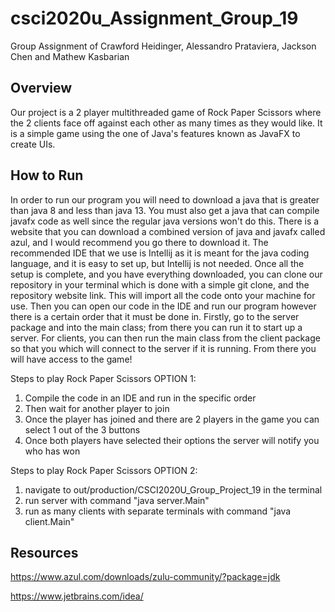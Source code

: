 # csci2020u_Assignment_Group_19
Group Assignment of Crawford Heidinger, Alessandro Prataviera, Jackson Chen and Mathew Kasbarian


Overview
---------------------------------------------------
Our project is a 2 player multithreaded game of Rock Paper Scissors where the 2 clients face off against each other as many times as they would like. It is a simple game using the one of Java's features known as JavaFX to create UIs.



How to Run
-----------------------------------------------------------------------------------------------
In order to run our program you will need to download a java that is greater than java 8 and less than java 13.
You must also get a java that can compile javafx code as well since the regular java versions won't do this.
There is a website that you can download a combined version of java and javafx called azul, and I would
recommend you go there to download it. The recommended IDE that we use is Intellij as it is meant for the
java coding language, and it is easy to set up, but Intellij is not needed. Once all the setup is complete, and you
have everything downloaded, you can clone our repository in your terminal which is done with a simple git
clone, and the repository website link. This will import all the code onto your machine for use. Then you
can open our code in the IDE and run our program however there is a certain order that it must be done in. Firstly, go 
to the server package and into the main class; from there you can run it to start up a server. For clients, you can then 
run the main class from the client package so that you which will connect to the server if it is running. 
From there you will have access to the game!

Steps to play Rock Paper Scissors OPTION 1:
1. Compile the code in an IDE and run in the specific order
2. Then wait for another player to join
3. Once the player has joined and there are 2 players in the game you can select 1 out of the 3 buttons
4. Once both players have selected their options the server will notify you who has won

Steps to play Rock Paper Scissors OPTION 2:
1. navigate to out/production/CSCI2020U_Group_Project_19 in the terminal
2. run server with command "java server.Main"
3. run as many clients with separate terminals with command "java client.Main"


Resources
-----------------------------------------------------------------------------------------------
https://www.azul.com/downloads/zulu-community/?package=jdk

https://www.jetbrains.com/idea/
